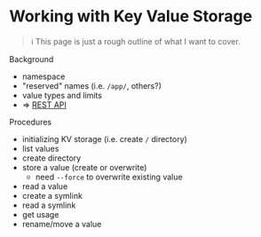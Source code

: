 # Working with Key Value Storage

> &#x2139;&#xFE0F; This page is just a rough outline of what I want to cover.


Background

* namespace
* "reserved" names (i.e. `/app/`, others?)
* value types and limits
* &#x21D2; [REST API](kv-rest.md)


Procedures

* initializing KV storage (i.e. create `/` directory)
* list values
* create directory
* store a value (create or overwrite)
    * need `--force` to overwrite existing value
* read a value
* create a symlink
* read a symlink
* get usage
* rename/move a value

